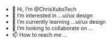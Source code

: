 - 👋 Hi, I’m @ChrisXubsTech
- 👀 I’m interested in ...ui/ux design 
- 🌱 I’m currently learning ...ui/ux design 
- 💞️ I’m looking to collaborate on ...
- 📫 How to reach me ...

<!---
ChrisXubsTech/ChrisXubsTech is a ✨ special ✨ repository because its `README.md` (this file) appears on your GitHub profile.
You can click the Preview link to take a look at your changes.
--->
